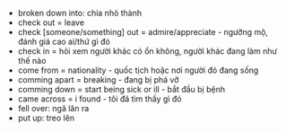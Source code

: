 - broken down into: chia nhỏ thành
- check out = leave
- check [someone/something] out = admire/appreciate - ngưỡng mộ, đánh giá cao ai/thứ gì đó
- check in = hỏi xem người khác có ổn không, người khác đang làm như thế nào
- come from = nationality - quốc tịch hoặc nơi người đó đang sống
- comming apart = breaking - đang bị phá vỡ
- comming down = start being sick or ill - bắt đầu bị bệnh
- came across = i found - tôi đã tìm thấy gì đó
- fell over: ngã lăn ra
- put up: treo lên
